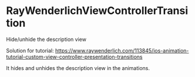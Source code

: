 # RayWenderlichViewControllerTransition
Hide/unhide the description view

Solution for tutorial: https://www.raywenderlich.com/113845/ios-animation-tutorial-custom-view-controller-presentation-transitions

It hides and unhides the description view in the animations.


